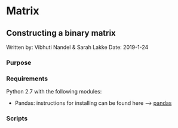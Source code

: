 # Matrix
## Constructing a binary matrix

Written by: Vibhuti Nandel & Sarah Lakke
Date: 2019-1-24

### Purpose


### Requirements
Python 2.7 with the following modules:
* Pandas: instructions for installing can be found here --> [pandas](https://pandas.pydata.org/pandas-docs/stable/install.html)

### Scripts

